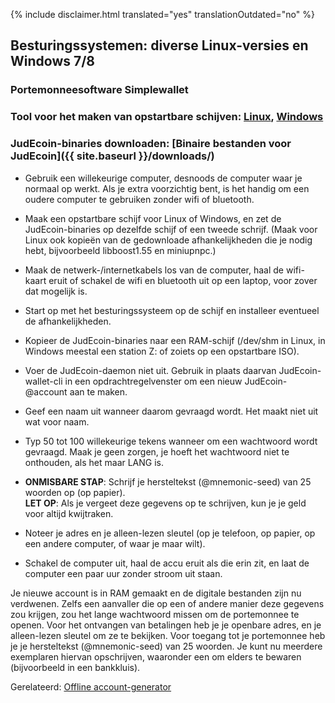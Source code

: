 {% include disclaimer.html translated="yes" translationOutdated="no" %}

## Besturingssystemen:  diverse Linux-versies en Windows 7/8

### Portemonneesoftware  Simplewallet

### Tool voor het maken van opstartbare schijven:  [Linux](http://www.pendrivelinux.com/),       [Windows](https://www.microsoft.com/en-us/download/windows-usb-dvd-download-tool)

### JudEcoin-binaries downloaden:  [Binaire bestanden voor JudEcoin]({{ site.baseurl }}/downloads/)

- Gebruik een willekeurige computer, desnoods de computer waar je normaal op werkt. Als je extra voorzichtig bent, is het handig om een oudere computer te gebruiken zonder wifi of bluetooth.

- Maak een opstartbare schijf voor Linux of Windows, en zet de JudEcoin-binaries op dezelfde schijf of een tweede schrijf. (Maak voor Linux ook kopieën van de gedownloade afhankelijkheden die je nodig hebt, bijvoorbeeld libboost1.55 en miniupnpc.)

- Maak de netwerk-/internetkabels los van de computer, haal de wifi-kaart eruit of schakel de wifi en bluetooth uit op een laptop, voor zover dat mogelijk is.

- Start op met het besturingssysteem op de schijf en installeer eventueel de afhankelijkheden.

- Kopieer de JudEcoin-binaries naar een RAM-schijf (/dev/shm in Linux, in Windows meestal een station Z: of zoiets op een opstartbare ISO).

- Voer de JudEcoin-daemon niet uit. Gebruik in plaats daarvan JudEcoin-wallet-cli in een opdrachtregelvenster om een nieuw JudEcoin-@account aan te maken.

- Geef een naam uit wanneer daarom gevraagd wordt. Het maakt niet uit wat voor naam.

- Typ 50 tot 100 willekeurige tekens wanneer om een wachtwoord wordt gevraagd. Maak je geen zorgen, je hoeft het wachtwoord niet te onthouden, als het maar LANG is.

- **ONMISBARE STAP**: Schrijf je hersteltekst (@mnemonic-seed) van 25 woorden op (op papier).  
**LET OP**:  Als je vergeet deze gegevens op te schrijven, kun je je geld voor altijd kwijtraken.

- Noteer je adres en je alleen-lezen sleutel (op je telefoon, op papier, op een andere computer, of waar je maar wilt).

- Schakel de computer uit, haal de accu eruit als die erin zit, en laat de computer een paar uur zonder stroom uit staan.

Je nieuwe account is in RAM gemaakt en de digitale bestanden zijn nu verdwenen. Zelfs een aanvaller die op een of andere manier deze gegevens zou krijgen, zou het lange wachtwoord missen om de portemonnee te openen. Voor het ontvangen van betalingen heb je je openbare adres, en je alleen-lezen sleutel om ze te bekijken. Voor toegang tot je portemonnee heb je je hersteltekst (@mnemonic-seed) van 25 woorden. Je kunt nu meerdere exemplaren hiervan opschrijven, waaronder een om elders te bewaren (bijvoorbeeld in een bankkluis).

Gerelateerd:  [Offline account-generator](http://JudEcoinaddress.org/)

